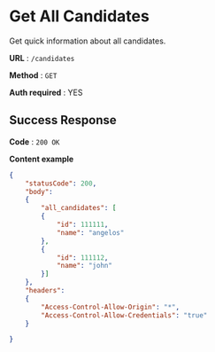 # Get All Candidates

Get quick information about all candidates.

**URL** : `/candidates`

**Method** : `GET`

**Auth required** : YES

## Success Response

**Code** : `200 OK`

**Content example**

```json
{
    "statusCode": 200,
    "body":
    {
        "all_candidates": [
        {
            "id": 111111,
            "name": "angelos"
        },
        {
            "id": 111112,
            "name": "john"
        }]
    },
    "headers":
    {
        "Access-Control-Allow-Origin": "*",
        "Access-Control-Allow-Credentials": "true"
    }

}
```